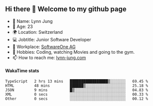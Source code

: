 ## Hi there 👋 Welcome to my github page

- 🧑 Name: Lynn Jung
- 🔞 Age: 23
- 🌍 Location: Switzerland
- 💻 Jobtitle: Junior Software Developer
- 🏢 Workplace: [SoftwareOne AG](https://www.softwareone.com/)
- 💪 Hobbies: Coding, watching Movies and going to the gym.
- 📫 How to reach me: [lynn-jung.com](https://lynn-jung.com/)

#### WakaTime stats
<!--START_SECTION:waka-->

```text
TypeScript   2 hrs 13 mins   █████████████████▒░░░░░░░   69.45 %
HTML         48 mins         ██████▒░░░░░░░░░░░░░░░░░░   25.18 %
JSON         9 mins          █▒░░░░░░░░░░░░░░░░░░░░░░░   04.83 %
XML          0 secs          ░░░░░░░░░░░░░░░░░░░░░░░░░   00.33 %
Other        0 secs          ░░░░░░░░░░░░░░░░░░░░░░░░░   00.12 %
```

<!--END_SECTION:waka-->

[^1]: https://github.com/jstrieb/github-stats
